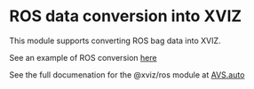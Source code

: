 # ROS data conversion into XVIZ

This module supports converting ROS bag data into XVIZ.

See an example of ROS conversion [here](https://github.com/uber/xviz/tree/master/examples/converters/ros)

See the full documenation for the @xviz/ros module at [AVS.auto](https://avs.auto/#/xviz/api-reference/xviz-ros/overview)
